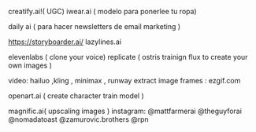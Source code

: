 creatify.ai!( UGC) 
iwear.ai ( modelo para ponerlee tu ropa)

daily ai ( para hacer newsletters de email marketing ) 

https://storyboarder.ai/
lazylines.ai

elevenlabs ( clone your voice)
replicate ( ostris trainign flux to create your own images )

video: hailuo ,kling , minimax , runway
extract image frames : ezgif.com

openart.ai ( create character train model )

magnific.ai( upscaling images )
instagram:
@mattfarmerai
@theguyforai
@nomadatoast
@zamurovic.brothers
@rpn
